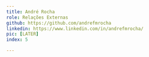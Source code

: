 ```yaml
---
title: André Rocha
role: Relações Externas
github: https://github.com/andrefmrocha
linkedin: https://www.linkedin.com/in/andrefmrocha/
pic: [LATER]
index: 5

---
```

